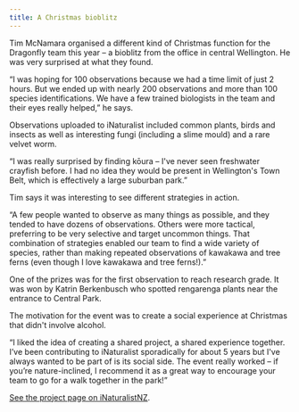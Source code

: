 ```yaml
---
title: A Christmas bioblitz
---
```

Tim McNamara organised a different kind of Christmas function for the Dragonfly team this year – a bioblitz from the office in central Wellington. He was very surprised at what they found.

<!--more-->

“I was hoping for 100 observations because we had a time limit of just 2 hours. But we ended up with nearly 200 observations and more than 100 species identifications. We have a few trained biologists in the team and their eyes really helped,” he says.

Observations uploaded to iNaturalist included common plants, birds and insects as well as interesting fungi (including a slime mould) and a rare velvet worm.

“I was really surprised by finding kōura – I've never seen freshwater crayfish before. I had no idea they would be present in Wellington's Town Belt, which is effectively a large suburban park.”

Tim says it was interesting to see different strategies in action.

“A few people wanted to observe as many things as possible, and they tended to have dozens of observations. Others were more tactical, preferring to be very selective and target uncommon things. That combination of strategies enabled our team to find a wide variety of species, rather than making repeated observations of kawakawa and tree ferns (even though I love kawakawa and tree ferns!).”

One of the prizes was for the first observation to reach research grade. It was won by Katrin Berkenbusch who spotted rengarenga plants near the entrance to Central Park.

The motivation for the event was to create a social experience at Christmas that didn't involve alcohol.

“I liked the idea of creating a shared project, a shared experience together. I’ve been contributing to iNaturalist sporadically for about 5 years but I've always wanted to be part of is its social side. The event really worked – if you’re nature-inclined, I recommend it as a great way to encourage your team to go for a walk together in the park!”

[See the project page on iNaturalistNZ](https://www.inaturalist.org/observations?project_id=922280).
